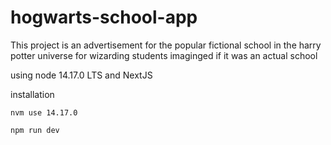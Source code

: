 # hogwarts-school-app

This project is an advertisement for the popular fictional school in the harry potter universe for wizarding students imaginged if it was an actual school

using node 14.17.0 LTS and NextJS

installation

```nvm use 14.17.0```

```npm run dev```
